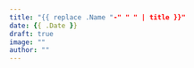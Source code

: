 ```yaml
---
title: "{{ replace .Name "-" " " | title }}"
date: {{ .Date }}
draft: true
image: ""
author: ""
---
```



